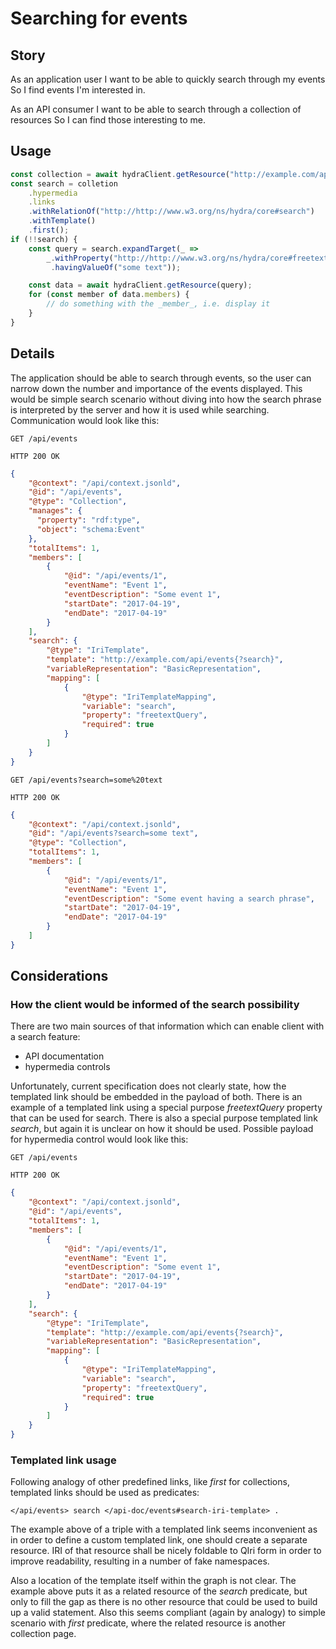 ﻿# Searching for events

## Story

As an application user
I want to be able to quickly search through my events
So I find events I'm interested in.

As an API consumer
I want to be able to search through a collection of resources
So I can find those interesting to me.


## Usage

```typescript
const collection = await hydraClient.getResource("http://example.com/api/events");
const search = colletion
    .hypermedia
    .links
    .withRelationOf("http://http://www.w3.org/ns/hydra/core#search")
    .withTemplate()
    .first();
if (!!search) {
    const query = search.expandTarget(_ => 
        _.withProperty("http://http://www.w3.org/ns/hydra/core#freetextQuery")
         .havingValueOf("some text"));

    const data = await hydraClient.getResource(query);
    for (const member of data.members) {
        // do something with the _member_, i.e. display it
    }
}
```


## Details

The application should be able to search through events,
so the user can narrow down the number and importance of the events displayed.
This would be simple search scenario without diving into how the
search phrase is interpreted by the server and how it is used while searching.
Communication would look like this:

```http
GET /api/events
```

```http
HTTP 200 OK
```

```json
{
    "@context": "/api/context.jsonld",
    "@id": "/api/events",
    "@type": "Collection",
    "manages": {
      "property": "rdf:type",
      "object": "schema:Event"
    },
    "totalItems": 1,
    "members": [
        {
            "@id": "/api/events/1",
            "eventName": "Event 1",
            "eventDescription": "Some event 1",
            "startDate": "2017-04-19",
            "endDate": "2017-04-19"
        }
    ],
    "search": {
        "@type": "IriTemplate",
        "template": "http://example.com/api/events{?search}",
        "variableRepresentation": "BasicRepresentation",
        "mapping": [
            {
                "@type": "IriTemplateMapping",
                "variable": "search",
                "property": "freetextQuery",
                "required": true
            }
        ]
    }
}
```

```http
GET /api/events?search=some%20text
```

```http
HTTP 200 OK
```

```json
{
    "@context": "/api/context.jsonld",
    "@id": "/api/events?search=some text",
    "@type": "Collection",
    "totalItems": 1,
    "members": [
        {
            "@id": "/api/events/1",
            "eventName": "Event 1",
            "eventDescription": "Some event having a search phrase",
            "startDate": "2017-04-19",
            "endDate": "2017-04-19"
        }
    ]
}
```


## Considerations

### How the client would be informed of the search possibility
There are two main sources of that information which can enable client
with a search feature:

- API documentation
- hypermedia controls

Unfortunately, current specification does not clearly state,
how the templated link should be embedded in the payload of both.
There is an example of a templated link using a special
purpose *freetextQuery* property that can be used for search.
There is also a special purpose templated link *search*,
but again it is unclear on how it should be used.
Possible payload for hypermedia control would look like this:

```http
GET /api/events
```

```http
HTTP 200 OK
```

```json
{
    "@context": "/api/context.jsonld",
    "@id": "/api/events",
    "totalItems": 1,
    "members": [
        {
            "@id": "/api/events/1",
            "eventName": "Event 1",
            "eventDescription": "Some event 1",
            "startDate": "2017-04-19",
            "endDate": "2017-04-19"
        }
    ],
    "search": {
        "@type": "IriTemplate",
        "template": "http://example.com/api/events{?search}",
        "variableRepresentation": "BasicRepresentation",
        "mapping": [
            {
                "@type": "IriTemplateMapping",
                "variable": "search",
                "property": "freetextQuery",
                "required": true
            }
        ]
    }
}
```


### Templated link usage

Following analogy of other predefined links, like *first* for collections,
templated links should be used as predicates:

```turtle
</api/events> search </api-doc/events#search-iri-template> .
```

The example above of a triple with a templated link
seems inconvenient as in order to define a custom
templated link, one should create a separate resource.
IRI of that resource shall be nicely foldable to QIri form
in order to improve readability, resulting in a number
of fake namespaces.

Also a location of the template itself within the graph is not clear.
The example above puts it as a related resource of the
*search* predicate, but only to fill the gap as
there is no other resource that could be used to
build up a valid statement.
Also this seems compliant (again by analogy) to simple scenario
with *first* predicate, where the related resource is another collection page.
